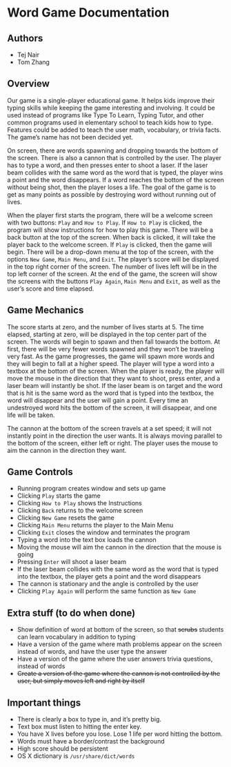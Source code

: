 # Word Game Documentation

## Authors
- Tej Nair
- Tom Zhang

## Overview
Our game is a single-player educational game. It helps kids improve their typing skills while keeping the game interesting and involving. It could be used instead of programs like Type To Learn, Typing Tutor, and other common programs used in elementary school to teach kids how to type. Features could be added to teach the user math, vocabulary, or trivia facts. The game’s name has not been decided yet.

On screen, there are words spawning and dropping towards the bottom of the screen. There is also a cannon that is controlled by the user. The player has to type a word, and then presses enter to shoot a laser. If the laser beam collides with the same word as the word that is typed, the player wins a point and the word disappears. If a word reaches the bottom of the screen without being shot, then the player loses a life. The goal of the game is to get as many points as possible by destroying word without running out of lives.

When the player first starts the program, there will be a welcome screen with two buttons: `Play` and `How to Play`. If `How to Play` is clicked, the program will show instructions for how to play this game. There will be a back button at the top of the screen. When back is clicked, it will take the player back to the welcome screen. If `Play` is clicked, then the game will begin. There will be a drop-down menu at the top of the screen, with the options `New Game`, `Main Menu`, and `Exit`. The player’s score will be displayed in the top right corner of the screen. The number of lives left will be in the top left corner of the screen. At the end of the game, the screen will show the screens with the buttons `Play Again`, `Main Menu` and `Exit`, as well as the user’s score and time elapsed.

## Game Mechanics
The score starts at zero, and the number of lives starts at 5. The time elapsed, starting at zero, will be displayed in the top center part of the screen. The words will begin to spawn and then fall towards the bottom. At first, there will be very fewer words spawned and they won’t be traveling very fast. As the game progresses, the game will spawn more words and they will begin to fall at a higher speed. The player will type a word into a textbox at the bottom of the screen. When the player is ready, the player will move the mouse in the direction that they want to shoot, press enter, and a laser beam will instantly be shot. If the laser beam is on target and the word that is hit is the same word as the word that is typed into the textbox, the word will disappear and the user will gain a point. Every time an undestroyed word hits the bottom of the screen, it will disappear, and one life will be taken.

The cannon at the bottom of the screen travels at a set speed; it will not instantly point in the direction the user wants. It is always moving parallel to the bottom of the screen, either left or right. The player uses the mouse to aim the cannon in the direction they want.

## Game Controls
- Running program creates window and sets up game
- Clicking `Play` starts the game
- Clicking `How to Play` shows the Instructions
- Clicking `Back` returns to the welcome screen
- Clicking `New Game` resets the game
- Clicking `Main Menu` returns the player to the Main Menu
- Clicking `Exit` closes the window and terminates the program
- Typing a word into the text box loads the cannon
- Moving the mouse will aim the cannon in the direction that the mouse is going
- Pressing `Enter` will shoot a laser beam
- If the laser beam collides with the same word as the word that is typed into the textbox, the player gets a point and the word disappears
- The cannon is stationary and the angle is controlled by the user
- Clicking `Play Again` will perform the same function as `New Game`

## Extra stuff (to do when done)
- Show definition of word at bottom of the screen, so that ~~scrubs~~ students can learn vocabulary in addition to typing
- Have a version of the game where math problems appear on the screen instead of words, and have the user type the answer
- Have a version of the game where the user answers trivia questions, instead of words
- ~~Create a version of the game where the cannon is not controlled by the user, but simply moves left and right by itself~~

## Important things
- There is clearly a box to type in, and it’s pretty big.
- Text box must listen to hitting the enter key.
- You have X lives before you lose. Lose 1 life per word hitting the bottom.
- Words must have a border/contrast the background
- High score should be persistent
- OS X dictionary is `/usr/share/dict/words`
